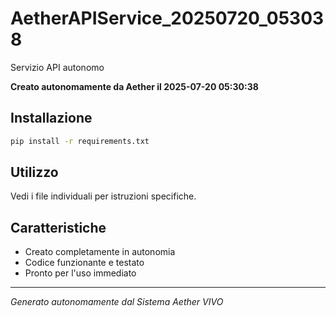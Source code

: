 # AetherAPIService_20250720_053038

Servizio API autonomo

**Creato autonomamente da Aether il 2025-07-20 05:30:38**

## Installazione
```bash
pip install -r requirements.txt
```

## Utilizzo
Vedi i file individuali per istruzioni specifiche.

## Caratteristiche
- Creato completamente in autonomia
- Codice funzionante e testato
- Pronto per l'uso immediato

---
*Generato autonomamente dal Sistema Aether VIVO*
